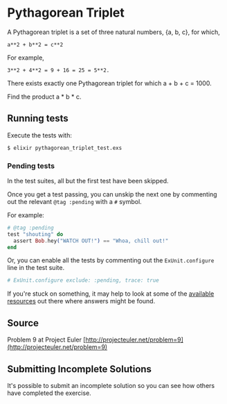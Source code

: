 # Pythagorean Triplet

A Pythagorean triplet is a set of three natural numbers, {a, b, c}, for
which,

```text
a**2 + b**2 = c**2
```

For example,

```text
3**2 + 4**2 = 9 + 16 = 25 = 5**2.
```

There exists exactly one Pythagorean triplet for which a + b + c = 1000.

Find the product a * b * c.

## Running tests

Execute the tests with:

```bash
$ elixir pythagorean_triplet_test.exs
```

### Pending tests

In the test suites, all but the first test have been skipped.

Once you get a test passing, you can unskip the next one by
commenting out the relevant `@tag :pending` with a `#` symbol.

For example:

```elixir
# @tag :pending
test "shouting" do
  assert Bob.hey("WATCH OUT!") == "Whoa, chill out!"
end
```

Or, you can enable all the tests by commenting out the
`ExUnit.configure` line in the test suite.

```elixir
# ExUnit.configure exclude: :pending, trace: true
```

If you're stuck on something, it may help to look at some of
the [available resources](https://exercism.io/tracks/elixir/resources)
out there where answers might be found.

## Source

Problem 9 at Project Euler [http://projecteuler.net/problem=9](http://projecteuler.net/problem=9)

## Submitting Incomplete Solutions
It's possible to submit an incomplete solution so you can see how others have completed the exercise.
